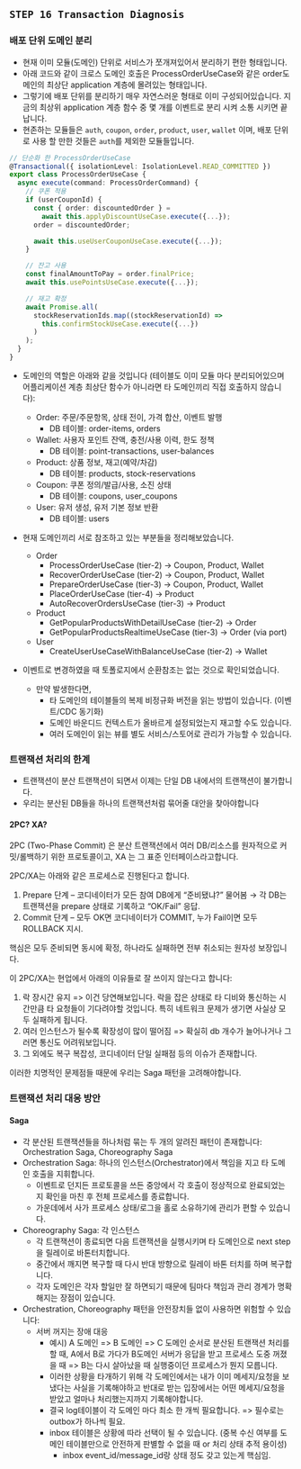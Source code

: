## `STEP 16 Transaction Diagnosis`

### 배포 단위 도메인 분리

- 현재 이미 모듈(도메인) 단위로 서비스가 쪼개져있어서 분리하기 편한 형태입니다.
- 아래 코드와 같이 크로스 도메인 호출은 ProcessOrderUseCase와 같은 order도메인의 최상단 application 계층에 몰려있는 형태입니다.
- 그렇기에 배포 단위를 분리하기 매우 자연스러운 형태로 이미 구성되어있습니다. 지금의 최상위 application 계층 함수 중 몇 개를 이벤트로 분리 시켜 소통 시키면 끝납니다.
- 현존하는 모듈들은 `auth`, `coupon`, `order`, `product`, `user`, `wallet` 이며, 배포 단위로 사용 할 만한 것들은 `auth`를 제외한 모듈들입니다.

```ts
// 단순화 한 ProcessOrderUseCase
@Transactional({ isolationLevel: IsolationLevel.READ_COMMITTED })
export class ProcessOrderUseCase {
  async execute(command: ProcessOrderCommand) {
    // 쿠폰 적용
    if (userCouponId) {
      const { order: discountedOrder } =
        await this.applyDiscountUseCase.execute({...});
      order = discountedOrder;

      await this.useUserCouponUseCase.execute({...});
    }

    // 잔고 사용
    const finalAmountToPay = order.finalPrice;
    await this.usePointsUseCase.execute({...});

    // 재고 확정
    await Promise.all(
      stockReservationIds.map((stockReservationId) =>
        this.confirmStockUseCase.execute({...})
      )
    );
  }
}

```

- 도메인의 역할은 아래와 같을 것입니다 (테이블도 이미 모듈 마다 분리되어있으며 어플리케이션 계층 최상단 함수가 아니라면 타 도메인끼리 직접 호출하지 않습니다):
  - Order: 주문/주문항목, 상태 전이, 가격 합산, 이벤트 발행
    - DB 테이블: order-items, orders
  - Wallet: 사용자 포인트 잔액, 충전/사용 이력, 한도 정책
    - DB 테이블: point-transactions, user-balances
  - Product: 상품 정보, 재고(예약/차감)
    - DB 테이블: products, stock-reservations
  - Coupon: 쿠폰 정의/발급/사용, 소진 상태
    - DB 테이블: coupons, user_coupons
  - User: 유저 생성, 유저 기본 정보 반환
    - DB 테이블: users

- 현재 도메인끼리 서로 참조하고 있는 부분들을 정리해보았습니다.
  - Order
    - ProcessOrderUseCase (tier-2) → Coupon, Product, Wallet
    - RecoverOrderUseCase (tier-2) → Coupon, Product, Wallet
    - PrepareOrderUseCase (tier-3) → Coupon, Product, Wallet
    - PlaceOrderUseCase (tier-4) → Product
    - AutoRecoverOrdersUseCase (tier-3) → Product
  - Product
    - GetPopularProductsWithDetailUseCase (tier-2) → Order
    - GetPopularProductsRealtimeUseCase (tier-3) → Order (via port)
  - User
    - CreateUserUseCaseWithBalanceUseCase (tier-2) → Wallet

- 이벤트로 변경하였을 때 토폴로지에서 순환참조는 없는 것으로 확인되었습니다.
  - 만약 발생한다면,
    - 타 도메인의 테이블들의 복제 비정규화 버전을 읽는 방법이 있습니다. (이벤트/CDC 동기화)
    - 도메인 바운디드 컨텍스트가 올바르게 설정되었는지 재고할 수도 있습니다.
    - 여러 도메인이 읽는 뷰를 별도 서비스/스토어로 관리가 가능할 수 있습니다.

### 트랜잭션 처리의 한계

- 트랜잭션이 분산 트랜잭션이 되면서 이제는 단일 DB 내에서의 트랜잭션이 불가합니다.
- 우리는 분산된 DB들을 하나의 트랜잭션처럼 묶어줄 대안을 찾아야합니다

#### 2PC? XA?

2PC (Two-Phase Commit) 은 분산 트랜잭션에서 여러 DB/리소스를 원자적으로 커밋/롤백하기 위한 프로토콜이고, XA 는 그 표준 인터페이스라고합니다.

2PC/XA는 아래와 같은 프로세스로 진행된다고 합니다.

1. Prepare 단계 – 코디네이터가 모든 참여 DB에게 “준비됐냐?” 물어봄 → 각 DB는 트랜잭션을 prepare 상태로 기록하고 “OK/Fail” 응답.
2. Commit 단계 – 모두 OK면 코디네이터가 COMMIT, 누가 Fail이면 모두 ROLLBACK 지시.

핵심은 모두 준비되면 동시에 확정, 하나라도 실패하면 전부 취소되는 원자성 보장입니다.

이 2PC/XA는 현업에서 아래의 이유들로 잘 쓰이지 않는다고 합니다:

1. 락 장시간 유지 => 이건 당연해보입니다. 락을 잡은 상태로 타 디비와 통신하는 시간만큼 타 요청들이 기다려야할 것입니다. 특히 네트워크 문제가 생기면 사실상 모두 실패하게 됩니다.
2. 여러 인스턴스가 될수록 확장성이 많이 떨어짐 => 확실히 db 개수가 늘어나거나 그러면 통신도 어려워보입니다.
3. 그 외에도 복구 복잡성, 코디네이터 단일 실패점 등의 이슈가 존재합니다.

이러한 치명적인 문제점들 때문에 우리는 Saga 패턴을 고려해야합니다.

### 트랜잭션 처리 대응 방안

#### Saga

- 각 분산된 트랜잭션들을 하나처럼 묶는 두 개의 알려진 패턴이 존재합니다: Orchestration Saga, Choreography Saga
- Orchestration Saga: 하나의 인스턴스(Orchestrator)에서 책임을 지고 타 도메인 호출을 지휘합니다.
  - 이벤트로 던지든 프로토콜을 쓰든 중앙에서 각 호출이 정상적으로 완료되었는지 확인을 마친 후 전체 프로세스를 종료합니다.
  - 가운데에서 사가 프로세스 상태/로그을 홀로 소유하기에 관리가 편할 수 있습니다.
- Choreography Saga: 각 인스턴스
  - 각 트랜잭션이 종료되면 다음 트랜잭션을 실행시키며 타 도메인으로 next step을 릴레이로 바톤터치합니다.
  - 중간에서 깨지면 복구할 때 다시 반대 방향으로 릴레이 바톤 터치를 하며 복구합니다.
  - 각자 도메인은 각자 할일만 잘 하면되기 때문에 팀마다 책임과 관리 경계가 명확해지는 장점이 있습니다.
- Orchestration, Choreography 패턴을 안전장치들 없이 사용하면 위험할 수 있습니다:
  - 서버 꺼지는 장애 대응
    - 예시) A 도메인 => B 도메인 => C 도메인 순서로 분산된 트랜잭션 처리를 할 때, A에서 B로 가다가 B도메인 서버가 응답을 받고 프로세스 도중 꺼졌을 때 => B는 다시 살아났을 때 실행중이던 프로세스가 뭔지 모릅니다.
    - 이러한 상황을 타개하기 위해 각 도메인에서는 내가 이미 메세지/요청을 보냈다는 사실을 기록해야하고 반대로 받는 입장에서는 어떤 메세지/요청을 받았고 얼마나 처리했는지까지 기록해야합니다.
    - 결국 log테이블이 각 도메인 마다 최소 한 개씩 필요합니다. => 필수로는 outbox가 하나씩 필요.
    - inbox 테이블은 상황에 따라 선택이 될 수 있습니다. (중복 수신 여부를 도메인 테이블만으로 안전하게 판별할 수 없을 때 or 처리 상태 추적 용이성)
      - inbox event_id/message_id랑 상태 정도 갖고 있는게 핵심임.
